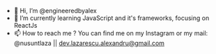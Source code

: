 - 👋 Hi, I’m @engineeredbyalex
- 🌱 I’m currently learning JavaScript and it's frameworks, focusing on ReactJs
- 📫 How to reach me ? You can find me on my Instagram or my mail: @nusuntlaza || dev.lazarescu.alexandru@gmail.com
